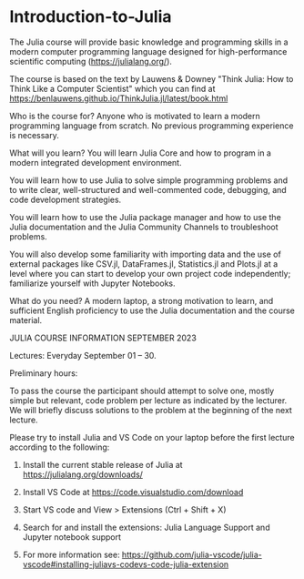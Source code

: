# Introduction-to-Julia

The Julia course will provide basic knowledge and programming skills in a modern computer programming language designed for high-performance scientific computing (https://julialang.org/).

The course is based on the text by Lauwens & Downey "Think Julia: How to Think Like a Computer Scientist" which you can find at https://benlauwens.github.io/ThinkJulia.jl/latest/book.html

Who is the course for? Anyone who is motivated to learn a modern programming language from scratch. No previous programming experience is necessary. 

What will you learn? You will learn Julia Core and how to program in a modern integrated development environment.

You will learn how to use Julia to solve simple programming problems and to write clear, well-structured and well-commented code, debugging, and code development strategies.

You will learn how to use the Julia package manager and how to use the Julia documentation and the Julia Community Channels to troubleshoot problems.

You will also develop some familiarity with importing data and the use of external packages like CSV.jl, DataFrames.jl, Statistics.jl and Plots.jl at a level where you can start to develop your own project code independently; familiarize yourself with Jupyter Notebooks.

What do you need? A modern laptop, a strong motivation to learn, and sufficient English proficiency to use the Julia documentation and the course material.

JULIA COURSE INFORMATION SEPTEMBER 2023

Lectures: Everyday September 01 – 30. 

Preliminary hours: 

To pass the course the participant should attempt to solve one, mostly simple but relevant, code problem per lecture as indicated by the lecturer. We will briefly discuss solutions to the problem at the beginning of the next lecture.

Please try to install Julia and VS Code on your laptop before the first lecture according to the following:

1. Install the current stable release of Julia at https://julialang.org/downloads/

2. Install VS Code at https://code.visualstudio.com/download

3. Start VS code and View > Extensions (Ctrl + Shift + X)

4. Search for and install the extensions: Julia Language Support and Jupyter notebook support

5. For more information see: https://github.com/julia-vscode/julia-vscode#installing-juliavs-codevs-code-julia-extension 

